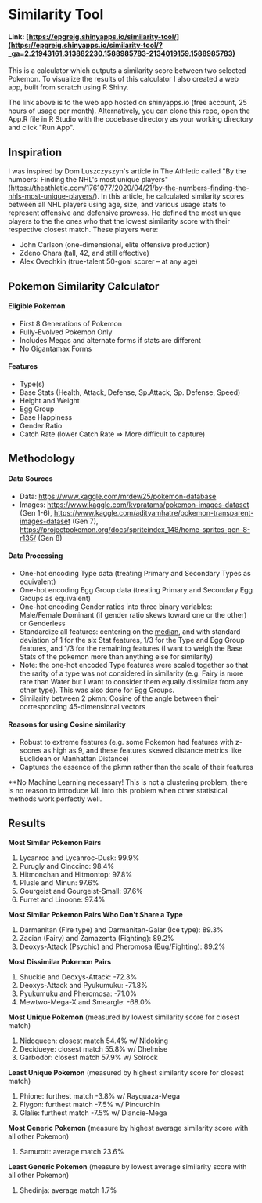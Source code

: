 # Similarity Tool

#### Link: [https://epgreig.shinyapps.io/similarity-tool/](https://epgreig.shinyapps.io/similarity-tool/?_ga=2.21943161.313882230.1588985783-2134019159.1588985783)
This is a calculator which outputs a similarity score between two selected Pokemon. To visualize the results of this calculator I also created a web app, built from scratch using R Shiny.

The link above is to the web app hosted on shinyapps.io (free account, 25 hours of usage per month). Alternatively, you can clone this repo, open the App.R file in R Studio with the codebase directory as your working directory and click "Run App".

## Inspiration

I was inspired by Dom Luszczyszyn's article in The Athletic called "By the numbers: Finding the NHL's most unique players" (https://theathletic.com/1761077/2020/04/21/by-the-numbers-finding-the-nhls-most-unique-players/). In this article, he calculated similarity scores between all NHL players using age, size, and various usage stats to represent offensive and defensive prowess. He defined the most unique players to the the ones who that the lowest similarity score with their respective closest match. These players were:

- John Carlson (one-dimensional, elite offensive production)
- Zdeno Chara (tall, 42, and still effective)  
- Alex Ovechkin (true-talent 50-goal scorer – at any age)

## Pokemon Similarity Calculator

#### Eligible Pokemon
- First 8 Generations of Pokemon
- Fully-Evolved Pokemon Only
- Includes Megas and alternate forms if stats are different
- No Gigantamax Forms

#### Features
- Type(s)
- Base Stats (Health, Attack, Defense, Sp.Attack, Sp. Defense, Speed)
- Height and Weight
- Egg Group
- Base Happiness
- Gender Ratio
- Catch Rate (lower Catch Rate => More difficult to capture)

## Methodology

#### Data Sources
- Data: https://www.kaggle.com/mrdew25/pokemon-database
- Images: https://www.kaggle.com/kvpratama/pokemon-images-dataset (Gen 1-6), https://www.kaggle.com/adityamhatre/pokemon-transparent-images-dataset (Gen 7), https://projectpokemon.org/docs/spriteindex_148/home-sprites-gen-8-r135/ (Gen 8)

#### Data Processing
- One-hot encoding Type data (treating Primary and Secondary Types as equivalent)
- One-hot encoding Egg Group data (treating Primary and Secondary Egg Groups as equivalent)
- One-hot encoding Gender ratios into three binary variables: Male/Female Dominant (if gender ratio skews toward one or the other) or Genderless
- Standardize all features: centering on the <ins>median</ins>, and with standard deviation of 1 for the six Stat features, 1/3 for the Type and Egg Group features, and 1/3 for the remaining features (I want to weigh the Base Stats of the pokemon more than anything else for similarity)
- Note: the one-hot encoded Type features were scaled together so that the rarity of a type was not considered in similarity (e.g. Fairy is more rare than Water but I want to consider them equally dissimilar from any other type). This was also done for Egg Groups.
- Similarity between 2 pkmn: Cosine of the angle between their corresponding 45-dimensional vectors

#### Reasons for using Cosine similarity
- Robust to extreme features (e.g. some Pokemon had features with z-scores as high as 9, and these features skewed distance metrics like Euclidean or Manhattan Distance)
- Captures the essence of the pkmn rather than the scale of their features

**No Machine Learning necessary! This is not a clustering problem, there is no reason to introduce ML into this problem when other statistical methods work perfectly well.


## Results

**Most Similar Pokemon Pairs**

1. Lycanroc and Lycanroc-Dusk: 99.9%
2. Purugly and Cinccino: 98.4%
3. Hitmonchan and Hitmontop: 97.8%
4. Plusle and Minun: 97.6%
5. Gourgeist and Gourgeist-Small: 97.6%
6. Furret and Linoone: 97.4%

**Most Similar Pokemon Pairs Who Don't Share a Type**

1. Darmanitan (Fire type) and Darmanitan-Galar (Ice type): 89.3%
2. Zacian (Fairy) and Zamazenta (Fighting): 89.2%
2. Deoxys-Attack (Psychic) and Pheromosa (Bug/Fighting): 89.2%


**Most Dissimilar Pokemon Pairs**

1. Shuckle and Deoxys-Attack: -72.3%
2. Deoxys-Attack and Pyukumuku: -71.8%
3. Pyukumuku and Pheromosa: -71.0%
4. Mewtwo-Mega-X and Smeargle: -68.0%

**Most Unique Pokemon** (measured by lowest similarity score for closest match)

1. Nidoqueen: closest match 54.4% w/ Nidoking
2. Decidueye: closest match 55.8% w/ Dhelmise
3. Garbodor: closest match 57.9% w/ Solrock

**Least Unique Pokemon** (measured by highest similarity score for closest match)

1. Phione: furthest match -3.8% w/ Rayquaza-Mega
2. Flygon: furthest match -7.5% w/ Pincurchin
3. Glalie: furthest match -7.5% w/ Diancie-Mega
 
**Most Generic Pokemon** (measure by highest average similarity score with all other Pokemon)

1. Samurott: average match 23.6%

**Least Generic Pokemon** (measure by lowest average similarity score with all other Pokemon)

1. Shedinja: average match 1.7%

